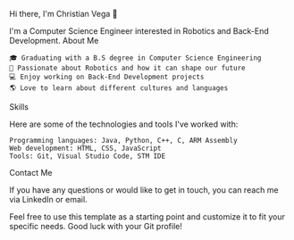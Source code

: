 Hi there, I'm Christian Vega 👋

I'm a Computer Science Engineer interested in Robotics and Back-End Development.
About Me

    🎓 Graduating with a B.S degree in Computer Science Engineering
    🤖 Passionate about Robotics and how it can shape our future
    💻 Enjoy working on Back-End Development projects
    🌎 Love to learn about different cultures and languages

Skills

Here are some of the technologies and tools I've worked with:

    Programming languages: Java, Python, C++, C, ARM Assembly
    Web development: HTML, CSS, JavaScript
    Tools: Git, Visual Studio Code, STM IDE


Contact Me

If you have any questions or would like to get in touch, you can reach me via LinkedIn or email.

Feel free to use this template as a starting point and customize it to fit your specific needs. Good luck with your Git profile!
<!---
c-pg-vega/c-pg-vega is a ✨ special ✨ repository because its `README.md` (this file) appears on your GitHub profile.
You can click the Preview link to take a look at your changes.
--->
